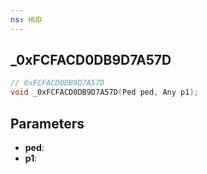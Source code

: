 ```yaml
---
ns: HUD
---
```

## _0xFCFACD0DB9D7A57D

```c
// 0xFCFACD0DB9D7A57D
void _0xFCFACD0DB9D7A57D(Ped ped, Any p1);
```


## Parameters
* **ped**: 
* **p1**: 

